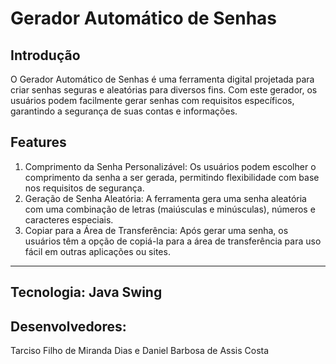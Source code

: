 # Gerador Automático de Senhas

## Introdução

O Gerador Automático de Senhas é uma ferramenta digital projetada para criar senhas seguras e aleatórias para diversos fins. Com este gerador, os usuários podem facilmente gerar senhas com requisitos específicos, garantindo a segurança de suas contas e informações.

## Features

1. Comprimento da Senha Personalizável: Os usuários podem escolher o comprimento da senha a ser gerada, permitindo flexibilidade com base nos requisitos de segurança.
2. Geração de Senha Aleatória: A ferramenta gera uma senha aleatória com uma combinação de letras (maiúsculas e minúsculas), números e caracteres especiais.
3. Copiar para a Área de Transferência: Após gerar uma senha, os usuários têm a opção de copiá-la para a área de transferência para uso fácil em outras aplicações ou sites.

---

## Tecnologia: Java Swing
## Desenvolvedores:
Tarciso Filho de Miranda Dias e Daniel Barbosa de Assis Costa
